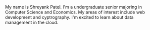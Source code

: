 My name is Shreyank Patel. I'm a undergraduate senior majoring in Computer Science and Economics. My areas of interest include web development and cyptrography. I'm excited to learn about data management in the cloud.
